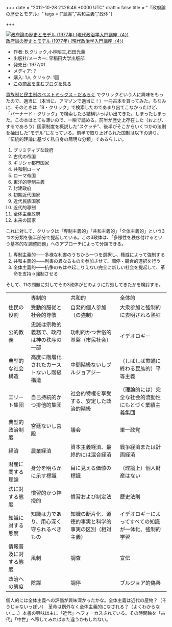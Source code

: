 
+++
date = "2012-10-28 21:26:46 +0000 UTC"
draft = false
title = "『政府論の歴史とモデル』"
tags = ["読書","共和主義","政体"]

+++
<div class="hatena-asin-detail"><a href="http://www.amazon.co.jp/exec/obidos/ASIN/B000J8Y9S2/bestylesnet-22/"><img src="https://images-fe.ssl-images-amazon.com/images/I/41%2B-XXEoDkL._SL160_.jpg" class="hatena-asin-detail-image" alt="政府論の歴史とモデル (1977年) (現代政治学入門講座〈4〉)" title="政府論の歴史とモデル (1977年) (現代政治学入門講座〈4〉)"/></a><div class="hatena-asin-detail-info"><a href="http://www.amazon.co.jp/exec/obidos/ASIN/B000J8Y9S2/bestylesnet-22/">政府論の歴史とモデル (1977年) (現代政治学入門講座〈4〉)</a><ul><li><span class="hatena-asin-detail-label">作者:</span> B.クリック,小林昭三,石田光義</li><li><span class="hatena-asin-detail-label">出版社/メーカー:</span> 早稲田大学出版部</li><li><span class="hatena-asin-detail-label">発売日:</span> 1977/01</li><li><span class="hatena-asin-detail-label">メディア:</span> ?</li><li><span class="hatena-asin-detail-label">購入</span>: 1人 <span class="hatena-asin-detail-label">クリック</span>: 1回</li><li><a href="http://d.hatena.ne.jp/asin/B000J8Y9S2/bestylesnet-22" target="_blank">この商品を含むブログを見る</a></li></ul></div><div class="hatena-asin-detail-foot"></div></div><a href="https://blog.daruyanagi.jp/entry/2012/10/09/001816">貴族制と民主制のベストミックス - だるろぐ</a> でクリックという人に興味をもったので、適当に（本当に、アマゾンで適当に！）一冊古本を買ってみた。ちなみに、そのときは「B・クリック」で検索したのであまり出てこなかったけど、「バーナード・クリック」で検索したら結構いっぱい出てきた。しまったしまった。この本はとても薄いので、一瞬で読める。前半が歴史上存在した（および、するであろう）国家制度を概説した“スケッチ”、後半がそこからいくつかの法則を抽出した“モデル”になっている。前半で取り上げられた国制は以下の通り。「伝統的理論に基づく私自身の簡明な分類」であるらしい。

<ol>
<li>プリミティブな政府</li>
<li>古代の帝国</li>
<li>ギリシャ都市国家</li>
<li>共和制ローマ</li>
<li>ローマ帝国</li>
<li>東洋的専制主義</li>
<li>封建政府</li>
<li>初期近代国家</li>
<li>近代民族国家</li>
<li>近代的専制</li>
<li>全体主義政府</li>
<li>未来の国家</li>
</ol>これに対して、クリックは「専制主義的」「共和主義的」「全体主義的」という3つの分類を後半部分で提起している。この3政体は、「多様性を秩序付けるという基本的な調整問題」へのアプローチによって分類できる。

<ol>
<li>専制主義的――多様な利害のうちから一つを選択し、権威によって強制する</li>
<li>共和主義的――利害の異なるものを参加させて、調停・競合的選択を行う</li>
<li>全体主義的――抗争のもはや起こりえない完全に新しい社会を提起して、革命を支持→強制させる</li>
</ol>そして、11の問題に対してその3政体がどのように対処してきたかを検討する。

<table>
    <tbody><tr>
    <td></td>
    <td>専制的</td>
    <td>共和的</td>
    <td>全体的</td>
    </tr>
    <tr>
    <td>住民の役割</td>
    <td>受動的服従と社会的尊敬</td>
    <td>自発的個人参加（の強制）</td>
    <td>大衆参加と強制的に表明される熱狂</td>
    </tr>
    <tr>
    <td>公的教義</td>
    <td>忠誠は宗教的義務で、政府は神の秩序の一部</td>
    <td>功利的かつ世俗的基盤（市民社会）</td>
    <td>イデオロギー</td>
    </tr>
    <tr>
    <td>典型的な社会構造</td>
    <td>高度に階層化されたカーストないし階級構造</td>
    <td>中間階級ないしブルジョアジー</td>
    <td>（しばしば欺瞞に終わる民族的）平等主義</td>
    </tr>
    <tr>
    <td>エリート集団</td>
    <td>自己持続的かつ排他的集団</td>
    <td>社会的特権を享受する、安定した政治的階級</td>
    <td>（理論的には）完全な社会的流動性にもとづく業績主義集団</td>
    </tr>
    <tr>
    <td>典型的政治制度</td>
    <td>宮廷ないし宮殿</td>
    <td>議会</td>
    <td>単一政党</td>
    </tr>
    <tr>
    <td>経済</td>
    <td>農業経済</td>
    <td>資本主義経済、最終的には混合経済</td>
    <td>戦争経済または計画経済</td>
    </tr>
    <tr>
    <td>財産に関する理論</td>
    <td>身分を明らかに示す標識</td>
    <td>目に見える価値の標識</td>
    <td>（理論上）個人財産はない</td>
    </tr>
    <tr>
    <td>法に対する態度</td>
    <td>慣習的かつ神授的</td>
    <td>慣習および制定法</td>
    <td>歴史法則</td>
    </tr>
    <tr>
    <td>知識に対する態度</td>
    <td>知識は力であり、用心深く守られるべきもの</td>
    <td>知識の断片化、道徳的事実と科学的事実の区別（相対主義）</td>
    <td>イデオロギーによってすべての知識が一体化、強制的学習</td>
    </tr>
    <tr>
    <td>情報普及に対する態度</td>
    <td>風刺</td>
    <td>調査</td>
    <td>宣伝</td>
    </tr>
    <tr>
    <td>政治への態度</td>
    <td>陰謀</td>
    <td>調停</td>
    <td>ブルジョア的偽善</td>
    </tr>
</tbody></table>個人的には全体主義への評価が興味深かったかな。全体主義は近代の産物？（そうじゃないっぽい）　革命は例外なく全体主義的になされる？（よくわからない……）本書の興味は主に「近代」へフォーカスされている。その時間軸を「古代」「中世」へ移してみればまた違うかもしれない。


